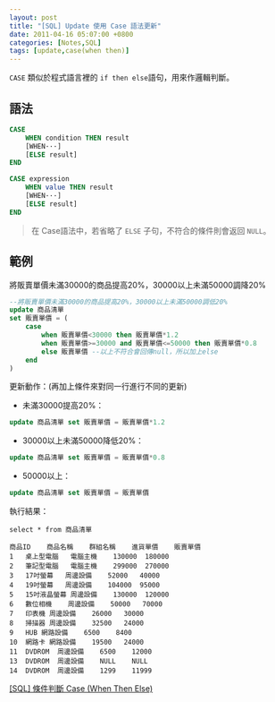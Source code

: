 ```yaml
---
layout: post
title: "[SQL] Update 使用 Case 語法更新"
date: 2011-04-16 05:07:00 +0800
categories: [Notes,SQL]
tags: [update,case(when then)]
---
```


`CASE` 類似於程式語言裡的 `if then else`語句，用來作邏輯判斷。

## 語法

```sql
CASE
    WHEN condition THEN result
    [WHEN···]
    [ELSE result]
END
```

```sql
CASE expression
    WHEN value THEN result
    [WHEN···]
    [ELSE result]
END
```

> 在 Case語法中，若省略了 `ELSE` 子句，不符合的條件則會返回 `NULL`。

## 範例

將販賣單價未滿30000的商品提高20%，30000以上未滿50000調降20%

```sql
--將販賣單價未滿30000的商品提高20%，30000以上未滿50000調低20%
update 商品清單
set 販賣單價 = (
    case
        when 販賣單價<30000 then 販賣單價*1.2
        when 販賣單價>=30000 and 販賣單價<=50000 then 販賣單價*0.8
        else 販賣單價 --以上不符合會回傳null，所以加上else
    end
)
```

更新動作：(再加上條件來對同一行進行不同的更新)   

- 未滿30000提高20%：

```sql
update 商品清單 set 販賣單價 = 販賣單價*1.2
```

- 30000以上未滿50000降低20%：

```sql
update 商品清單 set 販賣單價 = 販賣單價*0.8
```

- 50000以上：

```sql
update 商品清單 set 販賣單價 = 販賣單價
```

執行結果：
```
select * from 商品清單

商品ID	商品名稱	群組名稱	進貨單價	販賣單價
1	桌上型電腦	電腦主機	130000	180000
2	筆記型電腦	電腦主機	299000	270000
3	17吋螢幕	周邊設備	52000	40000
4	19吋螢幕	周邊設備	104000	95000
5	15吋液晶螢幕	周邊設備	130000	120000
6	數位相機	周邊設備	50000	70000
7	印表機	周邊設備	26000	30000
8	掃描器	周邊設備	32500	24000
9	HUB	網路設備	6500	8400
10	網路卡	網路設備	19500	24000
11	DVDROM	周邊設備	6500	12000
13	DVDROM	周邊設備	NULL	NULL
14	DVDROM	周邊設備	1299	11999
```
 

[[SQL] 條件判斷 Case (When Then Else)](https://riivalin.github.io/posts/2011/04/sql-18/)